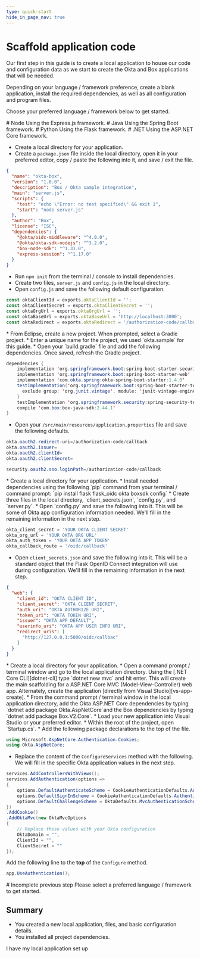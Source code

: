 ```yaml
---
type: quick-start
hide_in_page_nav: true
---
```


# Scaffold application code

Our first step in this guide is to create a local application to house our code
and configuration data as we start to create the Okta and Box applications that
will be needed.

Depending on your language / framework preference, create a blank application,
install the required dependencies, as well as all configuration and program
files.

Choose your preferred language / framework below to get started.

<Grid columns='2'>
  <Choose option='programming.platform' value='node' color='blue'>
    # Node
    Using the Express.js framework.
  </Choose>

  <Choose option='programming.platform' value='java' color='blue'>
    # Java
    Using the Spring Boot framework.
  </Choose>
</Grid>
<Grid columns='2'>
  <Choose option='programming.platform' value='python' color='blue'>
    # Python
    Using the Flask framework.
  </Choose>

  <Choose option='programming.platform' value='cs' color='blue'>
    # .NET
    Using the ASP.NET Core framework.
  </Choose>
</Grid>

<Choice option='programming.platform' value='node' color='none'>

* Create a local directory for your application.
* Create a `package.json` file inside the local directory, open it in your preferred editor, copy / paste the following into it, and save / exit the file.

```json
{
  "name": "okta-box",
  "version": "1.0.0",
  "description": "Box / Okta sample integration",
  "main": "server.js",
  "scripts": {
    "test": "echo \"Error: no test specified\" && exit 1",
    "start": "node server.js"
  },
  "author": "Box",
  "license": "ISC",
  "dependencies": {
    "@okta/oidc-middleware": "^4.0.0",
    "@okta/okta-sdk-nodejs": "^3.2.0",
    "box-node-sdk": "^1.31.0",
    "express-session": "^1.17.0"
  }
}
```

* Run `npm init` from the terminal / console to install dependencies.
* Create two files, `server.js` and `config.js` in the local directory.
* Open `config.js` and save the following default configuration.

```js
const oktaClientId = exports.oktaClientId = '';
const oktaClientSecret = exports.oktaClientSecret = '';
const oktaOrgUrl = exports.oktaOrgUrl = '';
const oktaBaseUrl = exports.oktaBaseUrl = 'http://localhost:3000';
const oktaRedirect = exports.oktaRedirect = '/authorization-code/callback';
```

</Choice>
<Choice option='programming.platform' value='java' color='none'>
* From Eclipse, create a new project. When prompted, select a Gradle project.
* Enter a unique name for the project, we used `okta.sample` for this guide.
* Open your `build.gradle` file and add the following dependencies. Once saved, refresh the Gradle project.

```java
dependencies {
    implementation 'org.springframework.boot:spring-boot-starter-security'
    implementation 'org.springframework.boot:spring-boot-starter-web'
    implementation 'com.okta.spring:okta-spring-boot-starter:1.4.0'
    testImplementation('org.springframework.boot:spring-boot-starter-test') {
      exclude group: 'org.junit.vintage', module: 'junit-vintage-engine'
    }
    testImplementation 'org.springframework.security:spring-security-test'
    compile 'com.box:box-java-sdk:2.44.1'
}
```

* Open your `/src/main/resources/application.properties` file and save the following defaults.

```java
okta.oauth2.redirect-uri=/authorization-code/callback
okta.oauth2.issuer=
okta.oauth2.clientId=
okta.oauth2.clientSecret=

security.oauth2.sso.loginPath=/authorization-code/callback
```

</Choice>
<Choice option='programming.platform' value='python' color='none'>
* Create a local directory for your application.
* Install needed dependencies using the following `pip` command from your terminal / command prompt: `pip install flask flask_oidc okta boxsdk config`
* Create three files in the local directory, `client_secrets.json`, `config.py`, and `server.py`.
* Open `config.py` and save the following into it. This will be some of Okta app configuration information needed. We'll fill in the remaining information in the next step.

```python
okta_client_secret = 'YOUR OKTA CLIENT SECRET'
okta_org_url = 'YOUR OKTA ORG URL'
okta_auth_token = 'YOUR OKTA APP TOKEN'
okta_callback_route = '/oidc/callback'
```

* Open `client_secrets.json` and save the following into it. This will be a standard object that the Flask OpenID Connect integration will use during configuration. We'll fill in the remaining information in the next step.

```json
{
  "web": {
    "client_id": "OKTA CLIENT ID",
    "client_secret": "OKTA CLIENT SECRET",
    "auth_uri": "OKTA AUTHORIZE URI",
    "token_uri": "OKTA TOKEN URI",
    "issuer": "OKTA APP DEFAULT",
    "userinfo_uri": "OKTA APP USER INFO URI",
    "redirect_uris": [
      "http://127.0.0.1:5000/oidc/callbac"
    ]
  }
}
```

</Choice>
<Choice option='programming.platform' value='cs' color='none'>
* Create a local directory for your application.
* Open a command prompt / terminal window and go to the local application directory. Using the [.NET Core CLI][dotnet-cli] type `dotnet new mvc` and hit enter. This will create the main scaffolding for a ASP.NET Core MVC (Model-View-Controller) web app. Alternately, create the application [directly from Visual Studio][vs-app-create].
* From the command prompt / terminal window in the local application directory, add the Okta ASP.NET Core dependencies by typing `dotnet add package Okta.AspNetCore`and the Box dependencies by typing `dotnet add package Box.V2.Core`.
* Load your new application into Visual Studio or your preferred editor.
* Within the root of the project, open `Startup.cs`.
* Add the following package declarations to the top of the file.

```csharp
using Microsoft.AspNetCore.Authentication.Cookies;
using Okta.AspNetCore;
```

* Replace the content of the `ConfigureServices` method with the following. We will fill in the specific Okta application values in the next step.

```csharp
services.AddControllersWithViews();
services.AddAuthentication(options =>
{
    options.DefaultAuthenticateScheme = CookieAuthenticationDefaults.AuthenticationScheme;
    options.DefaultSignInScheme = CookieAuthenticationDefaults.AuthenticationScheme;
    options.DefaultChallengeScheme = OktaDefaults.MvcAuthenticationScheme;
})
.AddCookie()
.AddOktaMvc(new OktaMvcOptions
{
    // Replace these values with your Okta configuration
    OktaDomain = "",
    ClientId = "",
    ClientSecret = ""
});
```

Add the following line to the **top** of the `Configure` method.

```csharp
app.UseAuthentication();
```

</Choice>
<Choice option='programming.platform' unset color='none'>
  <Message danger>
    # Incomplete previous step
    Please select a preferred language / framework to get started.
  </Message>
</Choice>

## Summary

* You created a new local application, files, and basic configuration details.
* You installed all project dependencies.

<Observe option='programming.platform' value='node,java,python'>
  <Next>I have my local application set up</Next>
</Observe>

[dotnet-cli]: https://docs.microsoft.com/en-us/dotnet/core/tools/
[vs-app-create]: https://docs.microsoft.com/en-us/visualstudio/ide/quickstart-aspnet-core